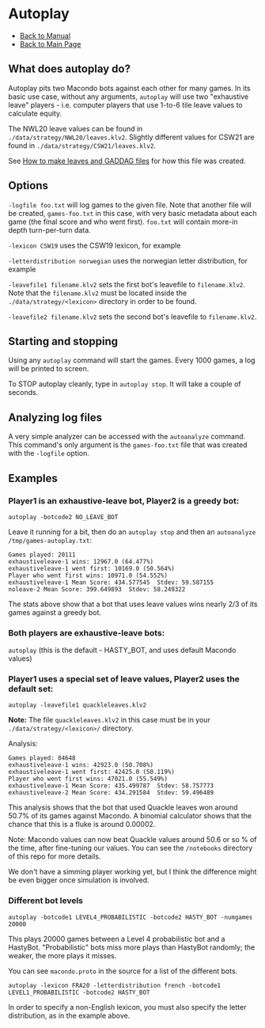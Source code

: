 # Autoplay

- [Back to Manual](/macondo/manual)
- [Back to Main Page](/macondo)

## What does autoplay do?

Autoplay pits two Macondo bots against each other for many games. In
its basic use case, without any arguments, `autoplay` will use two
"exhaustive leave" players - i.e. computer players that use 1-to-6 tile
leave values to calculate equity.

The NWL20 leave values can be found in `./data/strategy/NWL20/leaves.klv2`. Slightly different values for CSW21 are found in `./data/strategy/CSW21/leaves.klv2`.

See [How to make leaves and GADDAG files](/macondo/manual/make_leaves_structure.html) for how
this file was created.

## Options

`-logfile foo.txt` will log games to the given file. Note that another file will be created, `games-foo.txt` in this case, with very basic metadata
about each game (the final score and who went first). `foo.txt` will contain more-in depth turn-per-turn data.

`-lexicon CSW19` uses the CSW19 lexicon, for example

`-letterdistribution norwegian` uses the norwegian letter distribution, for example

`-leavefile1 filename.klv2` sets the first bot's leavefile to `filename.klv2`. Note that the `filename.klv2` must be located inside the `./data/strategy/<lexicon>` directory in order to be found.

`-leavefile2 filename.klv2` sets the second bot's leavefile to `filename.klv2`.

## Starting and stopping

Using any `autoplay` command will start the games. Every 1000 games, a log will be printed to screen.

To STOP autoplay cleanly, type in `autoplay stop`. It will take a couple of seconds.

## Analyzing log files

A very simple analyzer can be accessed with the `autoanalyze` command. This command's only argument is the `games-foo.txt` file that was created with the `-logfile` option.

## Examples

### Player1 is an exhaustive-leave bot, Player2 is a greedy bot:

`autoplay -botcode2 NO_LEAVE_BOT`

Leave it running for a bit, then do an `autoplay stop` and then an `autoanalyze /tmp/games-autoplay.txt`:

```
Games played: 20111
exhaustiveleave-1 wins: 12967.0 (64.477%)
exhaustiveleave-1 went first: 10169.0 (50.564%)
Player who went first wins: 10971.0 (54.552%)
exhaustiveleave-1 Mean Score: 434.577545  Stdev: 59.587155
noleave-2 Mean Score: 399.649893  Stdev: 58.249322
```

The stats above show that a bot that uses leave values wins nearly 2/3 of its games against a greedy bot.

### Both players are exhaustive-leave bots:

`autoplay` (this is the default - HASTY_BOT, and uses default Macondo values)

### Player1 uses a special set of leave values, Player2 uses the default set:

`autoplay -leavefile1 quackleleaves.klv2`

**Note:** The file `quackleleaves.klv2` in this case must be in your `./data/strategy/<lexicon>/` directory.

Analysis:

```
Games played: 84648
exhaustiveleave-1 wins: 42923.0 (50.708%)
exhaustiveleave-1 went first: 42425.0 (50.119%)
Player who went first wins: 47021.0 (55.549%)
exhaustiveleave-1 Mean Score: 435.499787  Stdev: 58.757773
exhaustiveleave-2 Mean Score: 434.291584  Stdev: 59.496489
```

This analysis shows that the bot that used Quackle leaves won around 50.7% of its games against Macondo. A binomial calculator shows that the chance
that this is a fluke is around 0.00002.

Note: Macondo values can now beat Quackle values around 50.6 or so % of the time, after fine-tuning our values. You can see the `/notebooks` directory of this repo for more details.

We don't have a simming player working yet, but I think the difference might be even bigger once simulation is involved.

### Different bot levels

`autoplay -botcode1 LEVEL4_PROBABILISTIC -botcode2 HASTY_BOT -numgames 20000`

This plays 20000 games between a Level 4 probabilistic bot and a HastyBot. "Probabilistic" bots miss more plays than HastyBot randomly; the weaker, the more plays it misses.

You can see `macondo.proto` in the source for a list of the different bots.

`autoplay -lexicon FRA20 -letterdistribution french -botcode1 LEVEL1_PROBABILISTIC -botcode2 HASTY_BOT`

In order to specify a non-English lexicon, you must also specify the letter distribution, as in the example above.
